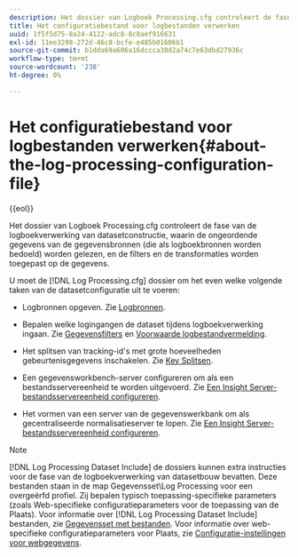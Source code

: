 ```yaml
---
description: Het dossier van Logboek Processing.cfg controleert de fase van de logboekverwerking van datasetconstructie, waarin de ongeordende gegevens van de gegevensbronnen (die als logboekbronnen worden bedoeld) worden gelezen, en de filters en de transformaties worden toegepast op de gegevens.
title: Het configuratiebestand voor logbestanden verwerken
uuid: 1f5f5d75-8a24-4122-adc8-8c8aef916631
exl-id: 11ee3298-272d-46c8-bcfe-e485b01606b1
source-git-commit: b1dda69a606a16dccca30d2a74c7e63dbd27936c
workflow-type: tm+mt
source-wordcount: '238'
ht-degree: 0%

---
```


# Het configuratiebestand voor logbestanden verwerken{#about-the-log-processing-configuration-file}

{{eol}}

Het dossier van Logboek Processing.cfg controleert de fase van de logboekverwerking van datasetconstructie, waarin de ongeordende gegevens van de gegevensbronnen (die als logboekbronnen worden bedoeld) worden gelezen, en de filters en de transformaties worden toegepast op de gegevens.

U moet de [!DNL Log Processing.cfg] dossier om het even welke volgende taken van de datasetconfiguratie uit te voeren:

* Logbronnen opgeven. Zie [Logbronnen](../../../home/c-dataset-const-proc/c-log-proc-config-file/c-log-sources.md).
* Bepalen welke logingangen de dataset tijdens logboekverwerking ingaan. Zie [Gegevensfilters](../../../home/c-dataset-const-proc/c-log-proc-config-file/c-info-log-proc-param.md) en [Voorwaarde logbestandvermelding](../../../home/c-dataset-const-proc/c-log-proc-config-file/c-info-log-proc-param.md).

* Het splitsen van tracking-id&#39;s met grote hoeveelheden gebeurtenisgegevens inschakelen. Zie [Key Splitsen](../../../home/c-dataset-const-proc/c-log-proc-config-file/c-info-log-proc-param.md).
* Een gegevensworkbench-server configureren om als een bestandsservereenheid te worden uitgevoerd. Zie [Een Insight Server-bestandsservereenheid configureren](../../../home/c-dataset-const-proc/c-log-proc-config-file/c-ins-svr-file-svr-unit.md).
* Het vormen van een server van de gegevenswerkbank om als gecentraliseerde normalisatieserver te lopen. Zie [Een Insight Server-bestandsservereenheid configureren](../../../home/c-dataset-const-proc/c-log-proc-config-file/c-ins-svr-file-svr-unit.md).

>[!NOTE]
>
>[!DNL Log Processing Dataset Include] de dossiers kunnen extra instructies voor de fase van de logboekverwerking van datasetbouw bevatten. Deze bestanden staan in de map Gegevensset\Log Processing voor een overgeërfd profiel. Zij bepalen typisch toepassing-specifieke parameters (zoals Web-specifieke configuratieparameters voor de toepassing van de Plaats). Voor informatie over [!DNL Log Processing Dataset Include] bestanden, zie [Gegevensset met bestanden](../../../home/c-dataset-const-proc/c-dataset-inc-files/c-abt-dataset-inc-files.md). Voor informatie over web-specifieke configuratieparameters voor Plaats, zie [Configuratie-instellingen voor webgegevens](../../../home/c-dataset-const-proc/c-config-web-data/c-config-web-data.md).
